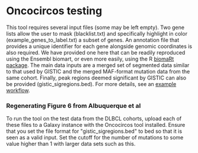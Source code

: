 # Oncocircos testing
This tool requires several input files (some may be left empty). Two gene lists allow the user to mask (blacklist.txt) and specifically highlight in color (example_genes_to_label.txt) a subset of genes. An annotation file that provides a unique identifier for each gene alongside genomic coordinates is also required. We have provided one here that can be readily reproduced using the Ensembl biomart, or even more easily, using the R [biomaRt package](https://bioconductor.org/packages/release/bioc/html/biomaRt.html). The main data inputs are a merged set of segmented data similar to that used by GISTIC and the merged MAF-format mutation data from the same cohort. Finally, peak regions deemed significant by GISTIC can also be provided (gistic_sigregions.bed). For more details, see an [example workflow](https://github.com/morinlab/tools-morinlab/tree/master/workflows#running-gistic-on-cnv-results-and-generating-oncocircos-visualization).

### Regenerating Figure 6 from Albuquerque et al
To run the tool on the test data from the DLBCL cohorts, upload each of these files to a Galaxy instance with the Oncocircos tool installed. Ensure that you set the file format for "gistic_sigregions.bed" to bed so that it is seen as a valid input. Set the cutoff for the number of mutations to some value higher than 1 with larger data sets such as this. 
